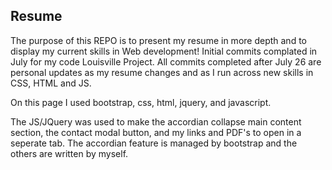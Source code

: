 ## Resume

The purpose of this REPO is to present my resume in more depth and to display my current skills in Web development!
Initial commits complated in July for my code Louisville Project. All commits completed after July 26 are personal updates as my resume changes and as I run across new skills in CSS, HTML and JS.

On this page I used bootstrap, css, html, jquery, and javascript.

The JS/JQuery was used to make the accordian collapse main content section, the contact modal button, and my links and PDF's to open in a seperate tab. The accordian feature is managed by bootstrap and the others are written by myself.

